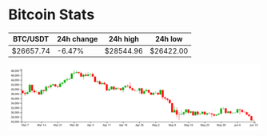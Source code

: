 # Bitcoin Stats

BTC/USDT|24h change|24h high|24h low|
|---|---|---|---|
|$26657.74|-6.47%|$28544.96|$26422.00|

<img src="./chart.svg">
